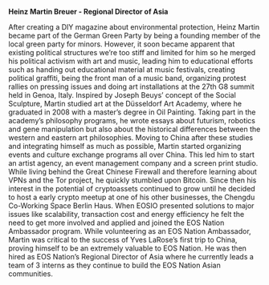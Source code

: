 **Heinz Martin Breuer - Regional Director of Asia**

After creating a DIY magazine about environmental protection, Heinz Martin became part of the German Green Party by being a founding member of the local green party for minors. However, it soon became apparent that existing political structures we’re too stiff and limited for him so he merged his political activism with art and music, leading him to educational efforts such as handing out educational material at music festivals, creating political graffiti, being the front man of a music band, organizing protest rallies on pressing issues and doing art installations at the 27th G8 summit held in Genoa, Italy. 
Inspired by Joseph Beuys’ concept of the Social Sculpture, Martin studied art at the Düsseldorf Art Academy, where he graduated in 2008 with a master’s degree in Oil Painting. 
Taking part in the academy’s philosophy programs, he wrote essays about futurism, robotics and gene manipulation but also about the historical differences between the western and eastern art philosophies.  Moving to China after these studies and integrating himself as much as possible, Martin started organizing events and culture exchange programs all over China. This led him to start an artist agency, an event management company and a screen print studio. 
While living behind the Great Chinese Firewall and therefore learning about VPNs and the Tor project, he quickly stumbled upon Bitcoin. 
Since then his interest in the potential of cryptoassets continued to grow until he decided to host a early crypto meetup at one of his other businesses, the Chengdu Co-Working Space Berlin Haus.
When EOSIO presented solutions to major issues like scalability, transaction cost and energy efficiency he felt the need to get more involved and applied and joined the EOS Nation Ambassador program.  While volunteering as an EOS Nation Ambassador, Martin was critical to the success of Yves LaRose’s first trip to China, proving himself to be an extremely valuable to EOS Nation. He was then hired as EOS Nation’s Regional Director of Asia where he currently leads a team of 3 interns as they continue to build the EOS Nation Asian communities.
